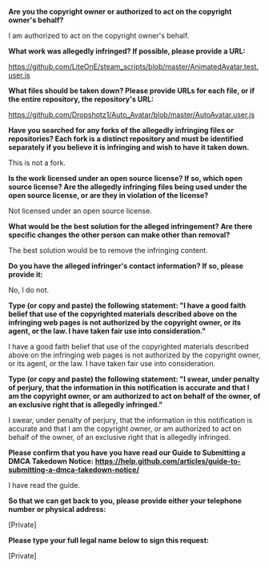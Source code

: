 __Are you the copyright owner or authorized to act on the copyright owner's behalf?__

I am authorized to act on the copyright owner's behalf.

__What work was allegedly infringed? If possible, please provide a URL:__

https://github.com/LiteOnE/steam_scripts/blob/master/AnimatedAvatar.test.user.js

__What files should be taken down? Please provide URLs for each file, or if the entire repository, the repository's URL:__

https://github.com/Dropshotz1/Auto_Avatar/blob/master/AutoAvatar.user.js

__Have you searched for any forks of the allegedly infringing files or repositories? Each fork is a distinct repository and must be identified separately if you believe it is infringing and wish to have it taken down.__

This is not a fork.

__Is the work licensed under an open source license? If so, which open source license? Are the allegedly infringing files being used under the open source license, or are they in violation of the license?__

Not licensed under an open source license.

__What would be the best solution for the alleged infringement? Are there specific changes the other person can make other than removal?__

The best solution would be to remove the infringing content.

__Do you have the alleged infringer's contact information? If so, please provide it:__

No, I do not.

__Type (or copy and paste) the following statement: "I have a good faith belief that use of the copyrighted materials described above on the infringing web pages is not authorized by the copyright owner, or its agent, or the law. I have taken fair use into consideration."__

I have a good faith belief that use of the copyrighted materials described above on the infringing web pages is not authorized by the copyright owner, or its agent, or the law. I have taken fair use into consideration.

__Type (or copy and paste) the following statement: "I swear, under penalty of perjury, that the information in this notification is accurate and that I am the copyright owner, or am authorized to act on behalf of the owner, of an exclusive right that is allegedly infringed."__

I swear, under penalty of perjury, that the information in this notification is accurate and that I am the copyright owner, or am authorized to act on behalf of the owner, of an exclusive right that is allegedly infringed.

__Please confirm that you have you have read our Guide to Submitting a DMCA Takedown Notice: https://help.github.com/articles/guide-to-submitting-a-dmca-takedown-notice/__

I have read the guide.

__So that we can get back to you, please provide either your telephone number or physical address:__

[Private]

__Please type your full legal name below to sign this request:__

[Private]
